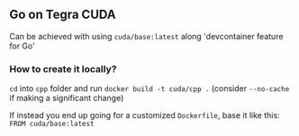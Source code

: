 ## Go on Tegra CUDA

Can be achieved with using `cuda/base:latest` along 'devcontainer feature for Go'

### How to create it locally?

`cd` into `cpp` folder and run `docker build -t cuda/cpp .` (consider `--no-cache` if making a significant change)

If instead you end up going for a customized `Dockerfile`, base it like this: `FROM cuda/base:latest`